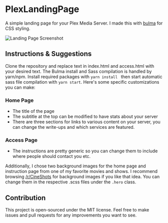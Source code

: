 # PlexLandingPage

A simple landing page for your Plex Media Server. I made this with [bulma](https://bulma.io/) for CSS styling.

![Landing Page Screenshot](https://i.imgur.com/RadvB9M.jpg)

## Instructions & Suggestions
Clone the repository and replace text in index.html and access.html with your desired text. The Bulma install and Sass compilation is handled by yarn/npm. Install required packages with ```yarn install ``` then start automatic sass file compilation with ```yarn start```. Here's some specific customizations you can make:

### Home Page
* The title of the page
* The subtitle at the top can be modified to have stats about your server
* There are three sections for links to various content on your server, you can change the write-ups and which services are featured.

### Access Page
* The instructions are pretty generic so you can change them to include where people should contact you etc.


Additionally, I chose two background images for the home page and instruction page from one of my favorite movies and shows. I recommend browsing [/r/CineShots](https://www.reddit.com/r/CineShots/) for background images if you like that idea. You can change them in the respective .scss files under the ```.hero``` class.

## Contribution
This project is open-sourced under the MIT license. Feel free to make issues and pull requests for any improvements you want to see.
